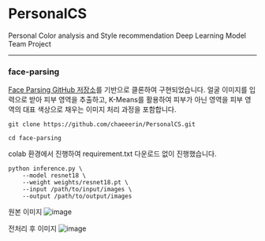 # PersonalCS
Personal Color analysis and Style recommendation Deep Learning Model Team Project

---
### face-parsing


[Face Parsing GitHub 저장소](https://github.com/yakhyo/face-parsing/tree/main)를 기반으로 클론하여 구현되었습니다. 얼굴 이미지를 입력으로 받아 피부 영역을 추출하고, K-Means를 활용하여 피부가 아닌 영역을 피부 영역의 대표 색상으로 채우는 이미지 처리 과정을 포함합니다.

```
git clone https://github.com/chaeeerin/PersonalCS.git
```

```
cd face-parsing
```

colab 환경에서 진행하여 requirement.txt 다운로드 없이 진행했습니다.

```
python inference.py \
    --model resnet18 \
    --weight weights/resnet18.pt \
    --input /path/to/input/images \
    --output /path/to/output/images
```

원본 이미지
![image](https://github.com/user-attachments/assets/1008b8fd-66f0-490a-a928-b823b7a24293)

전처리 후 이미지
![image](https://github.com/user-attachments/assets/ab99fec6-8fb0-4bb2-bf81-d67a517c7539)
